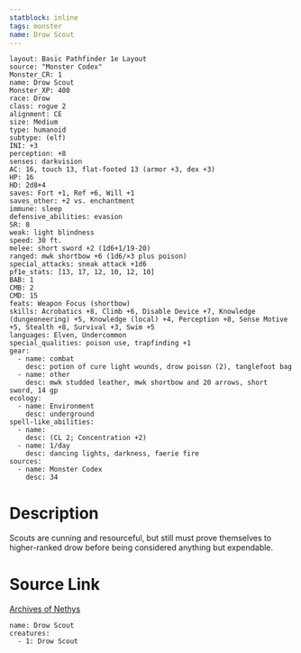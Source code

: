 ```yaml
---
statblock: inline
tags: monster
name: Drow Scout
---
```

```statblock
layout: Basic Pathfinder 1e Layout
source: "Monster Codex"
Monster_CR: 1
name: Drow Scout
Monster_XP: 400
race: Drow
class: rogue 2
alignment: CE
size: Medium
type: humanoid
subtype: (elf)
INI: +3
perception: +8
senses: darkvision
AC: 16, touch 13, flat-footed 13 (armor +3, dex +3)
HP: 16
HD: 2d8+4
saves: Fort +1, Ref +6, Will +1
saves_other: +2 vs. enchantment
immune: sleep
defensive_abilities: evasion
SR: 8
weak: light blindness
speed: 30 ft.
melee: short sword +2 (1d6+1/19-20)
ranged: mwk shortbow +6 (1d6/×3 plus poison)
special_attacks: sneak attack +1d6
pf1e_stats: [13, 17, 12, 10, 12, 10]
BAB: 1
CMB: 2
CMD: 15
feats: Weapon Focus (shortbow)
skills: Acrobatics +8, Climb +6, Disable Device +7, Knowledge (dungeoneering) +5, Knowledge (local) +4, Perception +8, Sense Motive +5, Stealth +8, Survival +3, Swim +5
languages: Elven, Undercommon
special_qualities: poison use, trapfinding +1
gear:
  - name: combat
    desc: potion of cure light wounds, drow poison (2), tanglefoot bag
  - name: other
    desc: mwk studded leather, mwk shortbow and 20 arrows, short sword, 14 gp
ecology:
  - name: Environment
    desc: underground
spell-like_abilities:
  - name:
    desc: (CL 2; Concentration +2)
  - name: 1/day
    desc: dancing lights, darkness, faerie fire
sources:
  - name: Monster Codex
    desc: 34
```
# Description
Scouts are cunning and resourceful, but still must prove themselves to higher-ranked drow before being considered anything but expendable.
# Source Link
[Archives of Nethys](https://aonprd.com/MonsterDisplay.aspx?ItemName=Drow%20Scout)
```encounter-table
name: Drow Scout
creatures:
  - 1: Drow Scout
```
